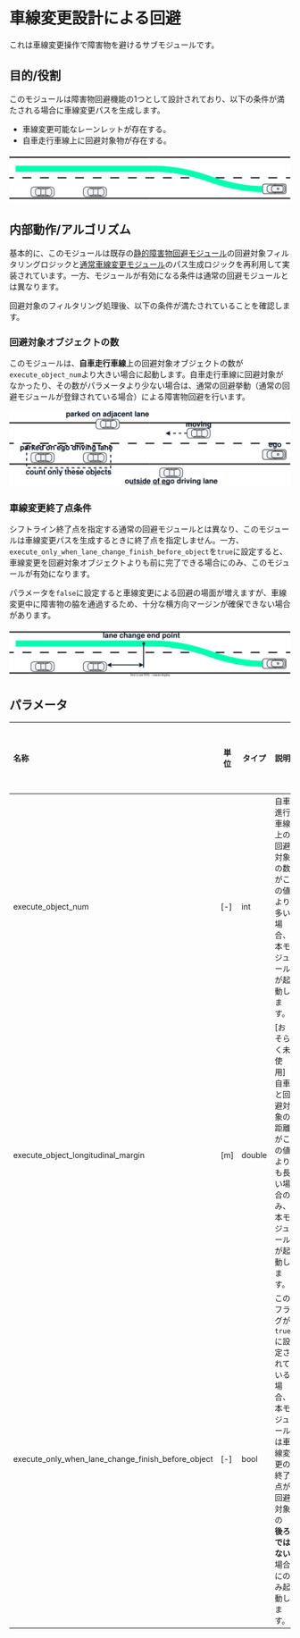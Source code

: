 # 車線変更設計による回避

これは車線変更操作で障害物を避けるサブモジュールです。

## 目的/役割

このモジュールは障害物回避機能の1つとして設計されており、以下の条件が満たされる場合に車線変更パスを生成します。

- 車線変更可能なレーンレットが存在する。
- 自車走行車線上に回避対象物が存在する。

![avoidance_by_lane_change](./images/avoidance_by_lane_change.svg)

## 内部動作/アルゴリズム

基本的に、このモジュールは既存の[静的障害物回避モジュール](../autoware_behavior_path_static_obstacle_avoidance_module/README.md)の回避対象フィルタリングロジックと[通常車線変更モジュール](../autoware_behavior_path_lane_change_module/README.md)のパス生成ロジックを再利用して実装されています。一方、モジュールが有効になる条件は通常の回避モジュールとは異なります。

回避対象のフィルタリング処理後、以下の条件が満たされていることを確認します。

### 回避対象オブジェクトの数

このモジュールは、**自車走行車線**上の回避対象オブジェクトの数が`execute_object_num`より大きい場合に起動します。自車走行車線に回避対象がなかったり、その数がパラメータより少ない場合は、通常の回避挙動（通常の回避モジュールが登録されている場合）による障害物回避を行います。

![trigger_1](./images/avoidance_by_lc_trigger_1.svg)

### 車線変更終了点条件

シフトライン終了点を指定する通常の回避モジュールとは異なり、このモジュールは車線変更パスを生成するときに終了点を指定しません。一方、`execute_only_when_lane_change_finish_before_object`を`true`に設定すると、車線変更を回避対象オブジェクトよりも前に完了できる場合にのみ、このモジュールが有効になります。

パラメータを`false`に設定すると車線変更による回避の場面が増えますが、車線変更中に障害物の脇を通過するため、十分な横方向マージンが確保できない場合があります。

![trigger_2](./images/avoidance_by_lc_trigger_2.svg)

## パラメータ

| 名称                                               | 単位 | タイプ | 説明                                                                                                                       | デフォルト値 |
| :------------------------------------------------- | ---- | ------ | -------------------------------------------------------------------------------------------------------------------------- | ------------ |
| execute_object_num                                 | [-]  | int    | 自車進行車線上の回避対象の数がこの値より多い場合、本モジュールが起動します。                                               | 1            |
| execute_object_longitudinal_margin                 | [m]  | double | [おそらく未使用] 自車と回避対象の距離がこの値よりも長い場合のみ、本モジュールが起動します。                                | 0.0          |
| execute_only_when_lane_change_finish_before_object | [-]  | bool   | このフラグが`true`に設定されている場合、本モジュールは車線変更の終了点が回避対象の **後ろではない** 場合にのみ起動します。 | true         |
